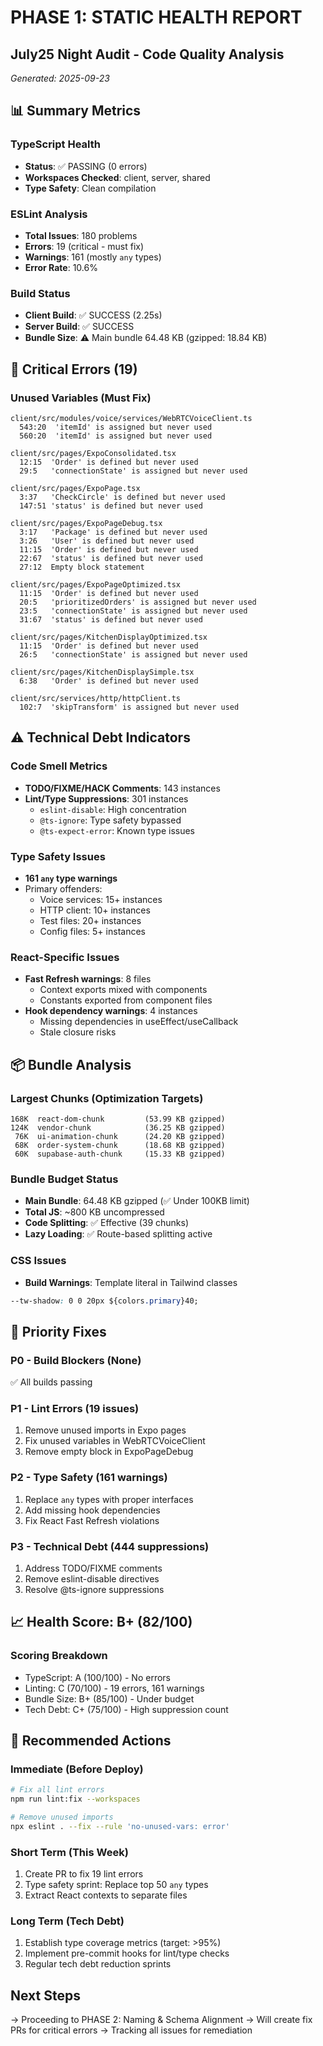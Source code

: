 # PHASE 1: STATIC HEALTH REPORT
## July25 Night Audit - Code Quality Analysis
*Generated: 2025-09-23*

## 📊 Summary Metrics

### TypeScript Health
- **Status**: ✅ PASSING (0 errors)
- **Workspaces Checked**: client, server, shared
- **Type Safety**: Clean compilation

### ESLint Analysis
- **Total Issues**: 180 problems
- **Errors**: 19 (critical - must fix)
- **Warnings**: 161 (mostly `any` types)
- **Error Rate**: 10.6%

### Build Status
- **Client Build**: ✅ SUCCESS (2.25s)
- **Server Build**: ✅ SUCCESS
- **Bundle Size**: ⚠️ Main bundle 64.48 KB (gzipped: 18.84 KB)

## 🔴 Critical Errors (19)

### Unused Variables (Must Fix)
```
client/src/modules/voice/services/WebRTCVoiceClient.ts
  543:20  'itemId' is assigned but never used
  560:20  'itemId' is assigned but never used

client/src/pages/ExpoConsolidated.tsx
  12:15  'Order' is defined but never used
  29:5   'connectionState' is assigned but never used

client/src/pages/ExpoPage.tsx
  3:37   'CheckCircle' is defined but never used
  147:51 'status' is defined but never used

client/src/pages/ExpoPageDebug.tsx
  3:17   'Package' is defined but never used
  3:26   'User' is defined but never used
  11:15  'Order' is defined but never used
  22:67  'status' is defined but never used
  27:12  Empty block statement

client/src/pages/ExpoPageOptimized.tsx
  11:15  'Order' is defined but never used
  20:5   'prioritizedOrders' is assigned but never used
  23:5   'connectionState' is assigned but never used
  31:67  'status' is defined but never used

client/src/pages/KitchenDisplayOptimized.tsx
  11:15  'Order' is defined but never used
  26:5   'connectionState' is assigned but never used

client/src/pages/KitchenDisplaySimple.tsx
  6:38   'Order' is defined but never used

client/src/services/http/httpClient.ts
  102:7  'skipTransform' is assigned but never used
```

## ⚠️ Technical Debt Indicators

### Code Smell Metrics
- **TODO/FIXME/HACK Comments**: 143 instances
- **Lint/Type Suppressions**: 301 instances
  - `eslint-disable`: High concentration
  - `@ts-ignore`: Type safety bypassed
  - `@ts-expect-error`: Known type issues

### Type Safety Issues
- **161 `any` type warnings**
- Primary offenders:
  - Voice services: 15+ instances
  - HTTP client: 10+ instances
  - Test files: 20+ instances
  - Config files: 5+ instances

### React-Specific Issues
- **Fast Refresh warnings**: 8 files
  - Context exports mixed with components
  - Constants exported from component files
- **Hook dependency warnings**: 4 instances
  - Missing dependencies in useEffect/useCallback
  - Stale closure risks

## 📦 Bundle Analysis

### Largest Chunks (Optimization Targets)
```
168K  react-dom-chunk         (53.99 KB gzipped)
124K  vendor-chunk            (36.25 KB gzipped)
 76K  ui-animation-chunk      (24.20 KB gzipped)
 68K  order-system-chunk      (18.68 KB gzipped)
 60K  supabase-auth-chunk     (15.33 KB gzipped)
```

### Bundle Budget Status
- **Main Bundle**: 64.48 KB gzipped (✅ Under 100KB limit)
- **Total JS**: ~800 KB uncompressed
- **Code Splitting**: ✅ Effective (39 chunks)
- **Lazy Loading**: ✅ Route-based splitting active

### CSS Issues
- **Build Warnings**: Template literal in Tailwind classes
```css
--tw-shadow: 0 0 20px ${colors.primary}40;
```

## 🎯 Priority Fixes

### P0 - Build Blockers (None)
✅ All builds passing

### P1 - Lint Errors (19 issues)
1. Remove unused imports in Expo pages
2. Fix unused variables in WebRTCVoiceClient
3. Remove empty block in ExpoPageDebug

### P2 - Type Safety (161 warnings)
1. Replace `any` types with proper interfaces
2. Add missing hook dependencies
3. Fix React Fast Refresh violations

### P3 - Technical Debt (444 suppressions)
1. Address TODO/FIXME comments
2. Remove eslint-disable directives
3. Resolve @ts-ignore suppressions

## 📈 Health Score: B+ (82/100)

### Scoring Breakdown
- TypeScript: A (100/100) - No errors
- Linting: C (70/100) - 19 errors, 161 warnings
- Bundle Size: B+ (85/100) - Under budget
- Tech Debt: C+ (75/100) - High suppression count

## 🔧 Recommended Actions

### Immediate (Before Deploy)
```bash
# Fix all lint errors
npm run lint:fix --workspaces

# Remove unused imports
npx eslint . --fix --rule 'no-unused-vars: error'
```

### Short Term (This Week)
1. Create PR to fix 19 lint errors
2. Type safety sprint: Replace top 50 `any` types
3. Extract React contexts to separate files

### Long Term (Tech Debt)
1. Establish type coverage metrics (target: >95%)
2. Implement pre-commit hooks for lint/type checks
3. Regular tech debt reduction sprints

## Next Steps
→ Proceeding to PHASE 2: Naming & Schema Alignment
→ Will create fix PRs for critical errors
→ Tracking all issues for remediation